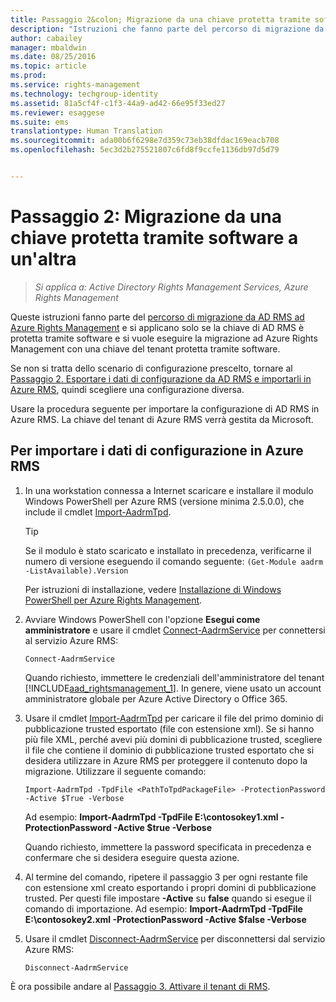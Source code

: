 ```yaml
---
title: Passaggio 2&colon; Migrazione da una chiave protetta tramite software a un'altra | Azure RMS
description: "Istruzioni che fanno parte del percorso di migrazione da AD RMS ad Azure Rights Management e si applicano solo se la chiave di AD RMS è protetta tramite software e si vuole eseguire la migrazione ad Azure Rights Management con una chiave del tenant protetta tramite software."
author: cabailey
manager: mbaldwin
ms.date: 08/25/2016
ms.topic: article
ms.prod: 
ms.service: rights-management
ms.technology: techgroup-identity
ms.assetid: 81a5cf4f-c1f3-44a9-ad42-66e95f33ed27
ms.reviewer: esaggese
ms.suite: ems
translationtype: Human Translation
ms.sourcegitcommit: ada00b6f6298e7d359c73eb38dfdac169eacb708
ms.openlocfilehash: 5ec3d2b275521807c6fd8f9ccfe1136db97d5d79


---
```



# Passaggio 2: Migrazione da una chiave protetta tramite software a un'altra

>*Si applica a: Active Directory Rights Management Services, Azure Rights Management*


Queste istruzioni fanno parte del [percorso di migrazione da AD RMS ad Azure Rights Management](migrate-from-ad-rms-to-azure-rms.md) e si applicano solo se la chiave di AD RMS è protetta tramite software e si vuole eseguire la migrazione ad Azure Rights Management con una chiave del tenant protetta tramite software. 

Se non si tratta dello scenario di configurazione prescelto, tornare al [Passaggio 2. Esportare i dati di configurazione da AD RMS e importarli in Azure RMS](migrate-from-ad-rms-phase1.md#step-2-export-configuration-data-from-ad-rms-and-import-it-to-azure-rms), quindi scegliere una configurazione diversa.

Usare la procedura seguente per importare la configurazione di AD RMS in Azure RMS. La chiave del tenant di Azure RMS verrà gestita da Microsoft.

## Per importare i dati di configurazione in Azure RMS

1.  In una workstation connessa a Internet scaricare e installare il modulo Windows PowerShell per Azure RMS (versione minima 2.5.0.0), che include il cmdlet [Import-AadrmTpd](http://msdn.microsoft.com/library/azure/dn857523.aspx).

    > [!TIP]
    > Se il modulo è stato scaricato e installato in precedenza, verificarne il numero di versione eseguendo il comando seguente: `(Get-Module aadrm -ListAvailable).Version`

    Per istruzioni di installazione, vedere [Installazione di Windows PowerShell per Azure Rights Management](../deploy-use/install-powershell.md).

2.  Avviare Windows PowerShell con l'opzione **Esegui come amministratore** e usare il cmdlet [Connect-AadrmService](http://msdn.microsoft.com/library/azure/dn629415.aspx) per connettersi al servizio Azure RMS:

    ```
    Connect-AadrmService
    ```
    Quando richiesto, immettere le credenziali dell'amministratore del tenant [!INCLUDE[aad_rightsmanagement_1](../includes/aad_rightsmanagement_1_md.md)]. In genere, viene usato un account amministratore globale per Azure Active Directory o Office 365.

3.  Usare il cmdlet [Import-AadrmTpd](http://msdn.microsoft.com/library/azure/dn857523.aspx) per caricare il file del primo dominio di pubblicazione trusted esportato (file con estensione xml). Se si hanno più file XML, perché avevi più domini di pubblicazione trusted, scegliere il file che contiene il dominio di pubblicazione trusted esportato che si desidera utilizzare in Azure RMS per proteggere il contenuto dopo la migrazione. Utilizzare il seguente comando:

    ```
    Import-AadrmTpd -TpdFile <PathToTpdPackageFile> -ProtectionPassword -Active $True -Verbose
    ```
    Ad esempio: **Import-AadrmTpd -TpdFile E:\contosokey1.xml -ProtectionPassword -Active $true -Verbose**

    Quando richiesto, immettere la password specificata in precedenza e confermare che si desidera eseguire questa azione.

4.  Al termine del comando, ripetere il passaggio 3 per ogni restante file con estensione xml creato esportando i propri domini di pubblicazione trusted. Per questi file impostare **-Active** su **false** quando si esegue il comando di importazione. Ad esempio: **Import-AadrmTpd -TpdFile E:\contosokey2.xml -ProtectionPassword -Active $false -Verbose**

5.  Usare il cmdlet [Disconnect-AadrmService](http://msdn.microsoft.com/library/azure/dn629416.aspx) per disconnettersi dal servizio Azure RMS:

    ```
    Disconnect-AadrmService
    ```


È ora possibile andare al [Passaggio 3. Attivare il tenant di RMS](migrate-from-ad-rms-phase1.md#step-3-activate-your-rms-tenant).





<!--HONumber=Aug16_HO4-->


